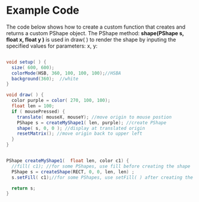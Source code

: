 # Example Code

The code below shows how to create a custom function that creates and returns a custom PShape object.  The PShape method: **shape\(PShape s, float x, float y \)**  is used in draw\( \) to render the shape by inputing the specified values for parameters:  x, y: 

```java

void setup( ) {
  size( 600, 600);
  colorMode(HSB, 360, 100, 100, 100);//HSBA
  background(360);  //white
}

void draw( ) {
  color purple = color( 270, 100, 100); 
  float len = 100;
  if ( mousePressed) {
    translate( mouseX, mouseY); //move origin to mouse postion
    PShape s = createMyShape1( len, purple); //create PShape
    shape( s, 0, 0 ); //display at translated origin
    resetMatrix(); //move origin back to upper left
  }
}


PShape createMyShape1(  float len, color c1) {
  //fill( c1); //for some PShapes, use fill before creating the shape
  PShape s = createShape(RECT, 0, 0, len, len) ;
  s.setFill( c1);//for some PShapes, use setFill( ) after creating the shape

  return s;
}
```

